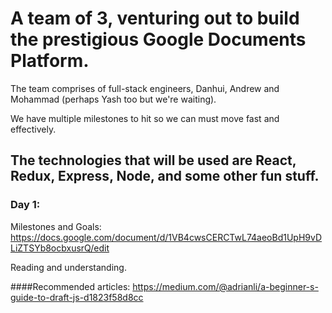 # A team of 3, venturing out to build the prestigious Google Documents Platform. 
The team comprises of full-stack engineers, Danhui, Andrew and Mohammad (perhaps Yash too but we're waiting).

We have multiple milestones to hit so we can must move fast and effectively.
## The technologies that will be used are React, Redux, Express, Node, and some other fun stuff.


### Day 1: 

Milestones and Goals: 
https://docs.google.com/document/d/1VB4cwsCERCTwL74aeoBd1UpH9vDLiZTSYb8ocbxusrQ/edit

Reading and understanding. 

####Recommended articles:
https://medium.com/@adrianli/a-beginner-s-guide-to-draft-js-d1823f58d8cc
